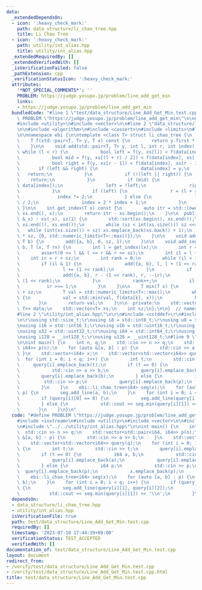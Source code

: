 ```yaml
---
data:
  _extendedDependsOn:
  - icon: ':heavy_check_mark:'
    path: data_structure/li_chao_tree.hpp
    title: Li Chao Tree
  - icon: ':heavy_check_mark:'
    path: utility/int_alias.hpp
    title: utility/int_alias.hpp
  _extendedRequiredBy: []
  _extendedVerifiedWith: []
  _isVerificationFailed: false
  _pathExtension: cpp
  _verificationStatusIcon: ':heavy_check_mark:'
  attributes:
    '*NOT_SPECIAL_COMMENTS*': ''
    PROBLEM: https://judge.yosupo.jp/problem/line_add_get_min
    links:
    - https://judge.yosupo.jp/problem/line_add_get_min
  bundledCode: "#line 1 \"test/data_structure/Line_Add_Get_Min.test.cpp\"\n#define\
    \ PROBLEM \"https://judge.yosupo.jp/problem/line_add_get_min\"\n\n#include <iostream>\n\
    #include <utility>\n#include <vector>\n\n#line 2 \"data_structure/li_chao_tree.hpp\"\
    \n\n#include <algorithm>\n#include <cassert>\n#include <limits>\n#line 8 \"data_structure/li_chao_tree.hpp\"\
    \n\nnamespace ebi {\n\ntemplate <class T> struct li_chao_tree {\n  private:\n\
    \    T f(std::pair<T, T> y, T x) const {\n        return y.first * x + y.second;\n\
    \    }\n\n    void add(std::pair<T, T> y, int l, int r, int index) {\n       \
    \ while (l < r) {\n            bool left = f(y, xs[l]) < f(data[index], xs[l]);\n\
    \            bool mid = f(y, xs[(l + r) / 2]) < f(data[index], xs[(l + r) / 2]);\n\
    \            bool right = f(y, xs[r - 1]) < f(data[index], xs[r - 1]);\n     \
    \       if (left && right) {\n                data[index] = y;\n             \
    \   return;\n            }\n            if (!(left || right)) {\n            \
    \    return;\n            }\n            if (mid) {\n                std::swap(y,\
    \ data[index]);\n                left = !left;\n                right = !right;\n\
    \            }\n            if (left) {\n                r = (l + r) / 2;\n  \
    \              index *= 2;\n            } else {\n                l = (l + r)\
    \ / 2;\n                index = 2 * index + 1;\n            }\n        }\n   \
    \ }\n\n    int get_index(T x) const {\n        auto itr = std::lower_bound(xs.begin(),\
    \ xs.end(), x);\n        return itr - xs.begin();\n    }\n\n  public:\n    li_chao_tree(std::vector<T>\
    \ &_x) : xs(_x), sz(1) {\n        std::sort(xs.begin(), xs.end());\n        xs.erase(std::unique(xs.begin(),\
    \ xs.end()), xs.end());\n        while (sz < int(xs.size())) sz <<= 1;\n     \
    \   while (int(xs.size()) < sz) xs.emplace_back(xs.back() + 1);\n        data.assign(2\
    \ * sz, {0, std::numeric_limits<T>::max()});\n    }\n\n    void add_line(T a,\
    \ T b) {\n        add({a, b}, 0, sz, 1);\n    }\n\n    void add_segment(T a, T\
    \ b, T lx, T rx) {\n        int l = get_index(lx);\n        int r = get_index(rx);\n\
    \        assert(0 <= l && l <= r && r <= sz);\n        int il = l + sz;\n    \
    \    int ir = r + sz;\n        int rank = 0;\n        while (il < ir) {\n    \
    \        if (il & 1) {\n                add({a, b}, l, l + (1 << rank), il++);\n\
    \                l += (1 << rank);\n            }\n            if (ir & 1) {\n\
    \                add({a, b}, r - (1 << rank), r, --ir);\n                r -=\
    \ (1 << rank);\n            }\n            rank++;\n            il >>= 1;\n  \
    \          ir >>= 1;\n        }\n    }\n\n    T min(T x) {\n        int k = get_index(x)\
    \ + sz;\n        T val = std::numeric_limits<T>::max();\n        while (k > 0)\
    \ {\n            val = std::min(val, f(data[k], x));\n            k >>= 1;\n \
    \       }\n        return val;\n    }\n\n  private:\n    std::vector<std::pair<T,\
    \ T>> data;\n    std::vector<T> xs;\n    int sz;\n};\n\n}  // namespace ebi\n\
    #line 2 \"utility/int_alias.hpp\"\n\r\n#include <cstddef>\r\n#include <cstdint>\r\
    \n\r\nusing std::size_t;\r\nusing i8 = std::int8_t;\r\nusing u8 = std::uint8_t;\r\
    \nusing i16 = std::int16_t;\r\nusing u16 = std::uint16_t;\r\nusing i32 = std::int32_t;\r\
    \nusing u32 = std::uint32_t;\r\nusing i64 = std::int64_t;\r\nusing u64 = std::uint64_t;\r\
    \nusing i128 = __int128_t;\r\nusing u128 = __uint128_t;\n#line 9 \"test/data_structure/Line_Add_Get_Min.test.cpp\"\
    \n\nint main() {\n    int n, q;\n    std::cin >> n >> q;\n    std::vector<std::pair<i64,\
    \ i64>> p(n);\n    for (auto &[a, b] : p) {\n        std::cin >> a >> b;\n   \
    \ }\n    std::vector<i64> x;\n    std::vector<std::vector<i64>> query(q);\n  \
    \  for (int i = 0; i < q; i++) {\n        int t;\n        std::cin >> t;\n   \
    \     query[i].emplace_back(t);\n        if (t == 0) {\n            i64 a, b;\n\
    \            std::cin >> a >> b;\n            query[i].emplace_back(a);\n    \
    \        query[i].emplace_back(b);\n        } else {\n            i64 p;\n   \
    \         std::cin >> p;\n            query[i].emplace_back(p);\n            x.emplace_back(p);\n\
    \        }\n    }\n    ebi::li_chao_tree<i64> seg(x);\n    for (auto [a, b] :\
    \ p) {\n        seg.add_line(a, b);\n    }\n    for (int i = 0; i < q; i++) {\n\
    \        if (query[i][0] == 0) {\n            seg.add_line(query[i][1], query[i][2]);\n\
    \        } else {\n            std::cout << seg.min(query[i][1]) << '\\n';\n \
    \       }\n    }\n}\n"
  code: "#define PROBLEM \"https://judge.yosupo.jp/problem/line_add_get_min\"\n\n\
    #include <iostream>\n#include <utility>\n#include <vector>\n\n#include \"../../data_structure/li_chao_tree.hpp\"\
    \n#include \"../../utility/int_alias.hpp\"\n\nint main() {\n    int n, q;\n  \
    \  std::cin >> n >> q;\n    std::vector<std::pair<i64, i64>> p(n);\n    for (auto\
    \ &[a, b] : p) {\n        std::cin >> a >> b;\n    }\n    std::vector<i64> x;\n\
    \    std::vector<std::vector<i64>> query(q);\n    for (int i = 0; i < q; i++)\
    \ {\n        int t;\n        std::cin >> t;\n        query[i].emplace_back(t);\n\
    \        if (t == 0) {\n            i64 a, b;\n            std::cin >> a >> b;\n\
    \            query[i].emplace_back(a);\n            query[i].emplace_back(b);\n\
    \        } else {\n            i64 p;\n            std::cin >> p;\n          \
    \  query[i].emplace_back(p);\n            x.emplace_back(p);\n        }\n    }\n\
    \    ebi::li_chao_tree<i64> seg(x);\n    for (auto [a, b] : p) {\n        seg.add_line(a,\
    \ b);\n    }\n    for (int i = 0; i < q; i++) {\n        if (query[i][0] == 0)\
    \ {\n            seg.add_line(query[i][1], query[i][2]);\n        } else {\n \
    \           std::cout << seg.min(query[i][1]) << '\\n';\n        }\n    }\n}"
  dependsOn:
  - data_structure/li_chao_tree.hpp
  - utility/int_alias.hpp
  isVerificationFile: true
  path: test/data_structure/Line_Add_Get_Min.test.cpp
  requiredBy: []
  timestamp: '2023-07-10 17:44:39+09:00'
  verificationStatus: TEST_ACCEPTED
  verifiedWith: []
documentation_of: test/data_structure/Line_Add_Get_Min.test.cpp
layout: document
redirect_from:
- /verify/test/data_structure/Line_Add_Get_Min.test.cpp
- /verify/test/data_structure/Line_Add_Get_Min.test.cpp.html
title: test/data_structure/Line_Add_Get_Min.test.cpp
---
```

